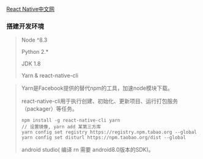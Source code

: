 [React Native中文网](https://reactnative.cn/)

### 搭建开发环境

> Node  ^8.3
>
> Python  2.*
>
> JDK  1.8
>
> Yarn & react-native-cli

> Yarn是Facebook提供的替代npm的工具，加速node模块下载。
>
> react-native-cli用于执行创建、初始化、更新项目、运行打包服务（packager）等任务。
>
> ```shell
> npm install -g react-native-cli yarn
> // 设置镜像, yarn add 某第三方库
> yarn config set registry https://registry.npm.tabao.org --global
> yarn config set disturl https://npm.taobao.org/dist --global
> ```
>
> android studio( 编译 rn 需要 android8.0版本的SDK)。


















